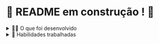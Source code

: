 # :construction: README em construção ! :construction:
  
<details>
<summary>🧑‍💻 O que foi desenvolvido</summary>

- VFoi desenvoldida uma API RESTful utilizando a arquitetura em camadas!

- A API construída é um sistema de gerenciamento de vendas em que é possível criar, visualizar, deletar e atualizar produtos e vendas. Você deverá utilizar o banco de dados MySQL para a gestão de dados.

- Foram tambem desenvolvidos testes para garantir as funcionalidade das implementações, uma habilidade essencial para a pessoa desenvolvedora.

</details>
  
<details>
  <summary>📝 Habilidades trabalhadas </summary>

Neste projeto, é possivel:

- Interagir com um banco de dados relacional MySQL;
- Implementar uma API utilizando arquitetura em camadas;
- Criar validações para os dados recebidos pela API;
- Escrever testes para APIs para garantir a implementação dos endpoints;

</details>
